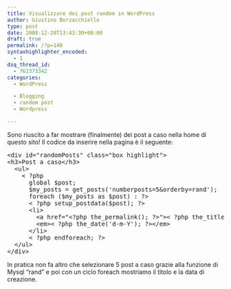 ```yaml
---
title: Visualizzare dei post random in WordPress
author: Giustino Borzacchiello
type: post
date: 2008-12-28T13:43:30+00:00
draft: true
permalink: /?p=148
syntaxhighlighter_encoded:
  - 1
dsq_thread_id:
  - 762373342
categories:
  - WordPress

  - Blogging
  - random post
  - Wordpress

---
```

Sono riuscito a far mostrare (finalmente) dei post a caso nella home di questo sito! Il codice da inserire nella pagina è il seguente:

<pre class="prettyprint">&lt;div id="randomPosts" class="box highlight"&gt;
&lt;h3&gt;Post a caso&lt;/h3&gt;
  &lt;ul&gt;
    &lt; ?php
      global $post;
      $my_posts = get_posts('numberposts=5&orderby=rand');
      foreach ($my_posts as $post) : ?&gt;
      &lt; ?php setup_postdata($post); ?&gt;
      &lt;li&gt;
        &lt;a href="&lt;?php the_permalink(); ?&gt;"&gt;&lt; ?php the_title(); ?&gt;&lt;/a&gt; 
        &lt;em&gt;&lt; ?php the_date('d-m-Y'); ?&gt;&lt;/em&gt; 
      &lt;/li&gt;
      &lt; ?php endforeach; ?&gt;
  &lt;/ul&gt;
&lt;/div&gt;
</pre>

In pratica non fa altro che selezionare 5 post a caso grazie alla funzione di Mysql &#8220;rand&#8221; e poi con un ciclo foreach mostriamo il titolo e la data di creazione.